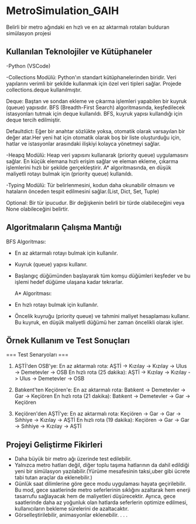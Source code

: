 # MetroSimulation_GAIH
Belirli bir metro ağındaki en hızlı ve en az aktarmalı rotaları bulduran simülasyon projesi

## Kullanılan Teknolojiler ve Kütüphaneler
-Python (VSCode)

-Collections Modülü:
  Python'ın standart kütüphanelerinden biridir. Veri yapılarını verimli bir şekilde kullanmak için özel veri tipleri sağlar. Projede collections.deque kullanılmıştır.

  Deque: Baştan ve sondan ekleme ve çıkarma işlemleri yapabilen bir kuyruk (queue) yapısıdır. BFS (Breadth-First Search) algoritmasında, keşfedilecek istasyonları tutmak için deque kullanıldı. BFS, kuyruk yapısı kullandığı için deque tercih edilmiştir.

  Defaultdict: Eğer bir anahtar sözlükte yoksa, otomatik olarak varsayılan bir değer atar.Her yeni hat için otomatik olarak boş bir liste oluşturduğu için, hatlar ve istasyonlar arasındaki ilişkiyi kolayca yönetmeyi sağlar.

-Heapq Modülü: Heap veri yapısını kullanarak (priority queue) uygulamasını sağlar.  En küçük elemana hızlı erişim sağlar ve eleman ekleme, çıkarma işlemlerini hızlı bir şekilde gerçekleştirir. A* algoritmasında, en düşük maliyetli rotayı bulmak için (priority queue) kullanıldı.

-Typing Modülü: Tür belirlenmesini, kodun daha okunabilir olmasını ve hataların önceden tespit edilmesini sağlar.(List, Dict, Set, Tuple) 
   
   Optional: Bir tür ipucudur. Bir değişkenin belirli bir türde olabileceğini veya None olabileceğini belirtir.

## Algoritmaların Çalışma Mantığı

  BFS Algoritması:
- En az aktarmalı rotayı bulmak için kullanılır.
- Kuyruk (queue) yapısı kullanır.
- Başlangıç düğümünden başlayarak tüm komşu düğümleri keşfeder ve bu işlemi hedef düğüme ulaşana kadar tekrarlar.

  A* Algoritması:
- En hızlı rotayı bulmak için kullanılır.
- Öncelik kuyruğu (priority queue) ve tahmini maliyet hesaplaması kullanır. Bu kuyruk, en düşük maliyetli düğümü her zaman öncelikli olarak işler.
 
## Örnek Kullanım ve Test Sonuçları

=== Test Senaryoları ===

1. AŞTİ'den OSB'ye:
En az aktarmalı rota: AŞTİ -> Kızılay -> Kızılay -> Ulus -> Demetevler -> OSB
En hızlı rota (25 dakika): AŞTİ -> Kızılay -> Kızılay -> Ulus -> Demetevler -> OSB

2. Batıkent'ten Keçiören'e:
En az aktarmalı rota: Batıkent -> Demetevler -> Gar -> Keçiören
En hızlı rota (21 dakika): Batıkent -> Demetevler -> Gar -> Keçiören

3. Keçiören'den AŞTİ'ye:
En az aktarmalı rota: Keçiören -> Gar -> Gar -> Sıhhiye -> Kızılay -> AŞTİ
En hızlı rota (19 dakika): Keçiören -> Gar -> Gar -> Sıhhiye -> Kızılay -> AŞTİ

## Projeyi Geliştirme Fikirleri

- Daha büyük bir metro ağı üzerinde test edilebilir.
- Yalnızca metro hatları değil, diğer toplu taşıma hatlarının da dahil edildiği yeni bir simülasyon yazılabilir.(Yürüme mesafesinin taksi,uber gibi ücrete tabi tutan araçlar da eklenebilir.)
- Günlük saat dilimlerine göre gece modu uygulaması hayata geçirilebilir. Bu mod, gece saatlerinde metro seferlerinin sıklığını azaltarak hem enerji tasarrufu sağlayacak hem de maliyetleri düşürecektir. Ayrıca, gece saatlerinde daha az yoğunluk olan hatlarda seferlerin optimize edilmesi, kullanıcıların bekleme sürelerini de azaltacaktır.
- Görselleştirilebilir, animasyonlar eklenebilir.
.
.
.

   
